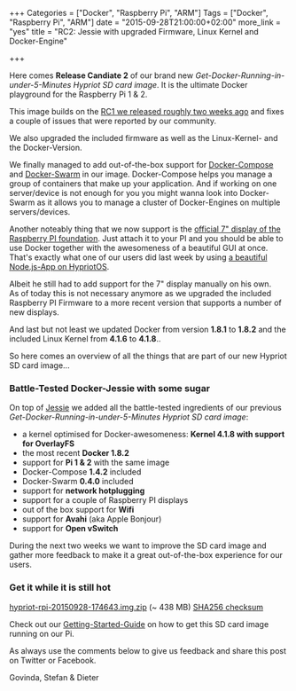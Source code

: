 +++
Categories = ["Docker", "Raspberry Pi", "ARM"]
Tags = ["Docker", "Raspberry Pi", "ARM"]
date = "2015-09-28T21:00:00+02:00"
more_link = "yes"
title = "RC2: Jessie with upgraded Firmware, Linux Kernel and Docker-Engine"

+++

Here comes __Release Candiate 2__ of our brand new *Get-Docker-Running-in-under-5-Minutes Hypriot SD card image*.
It is the ultimate Docker playground for the Raspberry Pi 1 & 2.

This image builds on the [RC1 we released roughly two weeks ago](http://blog.hypriot.com/post/rc1-jessie-with-brand-new-kernel-and-docker/) and fixes a couple of issues that were reported by our community.

We also upgraded the included firmware as well as the Linux-Kernel- and the Docker-Version.
<!--more-->

We finally managed to add out-of-the-box support for [Docker-Compose](https://docs.docker.com/compose/) and [Docker-Swarm](https://docs.docker.com/swarm/) in our image.
Docker-Compose helps you manage a group of containers that make up your application. And if working on one server/device is not enough for you you might wanna look into Docker-Swarm as it allows you to manage a cluster of Docker-Engines on multiple servers/devices.

Another noteably thing that we now support is the [official 7" display of the Raspberry PI foundation](https://www.raspberrypi.org/blog/the-eagerly-awaited-raspberry-pi-display/).
Just attach it to your PI and you should be able to use Docker together with the awesomeness of a beautiful GUI at once.
That's exactly what one of our users did last week by using [a beautiful Node.js-App on HypriotOS](https://medium.com/@icebob/jessie-on-raspberry-pi-2-with-docker-and-chromium-c43b8d80e7e1).

Albeit he still had to add support for the 7" display manually on his own.  
As of today this is not necessary anymore as we upgraded the included Raspberry PI Firmware to a more recent version that supports a number of new displays.

And last but not least we updated Docker from version __1.8.1__ to __1.8.2__ and the included Linux Kernel from __4.1.6__ to __4.1.8__..

So here comes an overview of all the things that are part of our new Hypriot SD card image...

### Battle-Tested Docker-Jessie with some sugar
On top of [Jessie](http://arstechnica.com/information-technology/2015/05/debian-8-linuxs-most-reliable-distro-makes-its-biggest-change-since-1993/) we added all the battle-tested ingredients of our previous *Get-Docker-Running-in-under-5-Minutes Hypriot SD card image*:

- a kernel optimised for Docker-awesomeness: __Kernel 4.1.8 with support for OverlayFS__
- the most recent __Docker 1.8.2__
- support for __Pi 1 & 2__ with the same image
- Docker-Compose __1.4.2__ included
- Docker-Swarm __0.4.0__ included
- support for __network hotplugging__
- support for a couple of Raspberry PI displays
- out of the box support for __Wifi__
- support for __Avahi__ (aka Apple Bonjour)
- support for __Open vSwitch__

During the next two weeks we want to improve the SD card image and gather more feedback to make it a great out-of-the-box experience for our users.

### Get it while it is still hot
[hypriot-rpi-20150928-174643.img.zip](http://downloads.hypriot.com/hypriot-rpi-20150928-174643.img.zip) (~ 438 MB)
[SHA256 checksum](http://downloads.hypriot.com/hypriot-rpi-20150928-174643.img.zip.sha256)

Check out our [Getting-Started-Guide](http://blog.hypriot.com/getting-started-with-docker-on-your-arm-device/) on how to get this SD card image running on our Pi.

As always use the comments below to give us feedback and share this post on Twitter or Facebook.

Govinda, Stefan & Dieter
